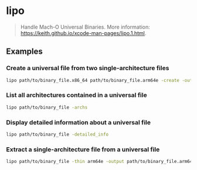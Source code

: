 # lipo

> Handle Mach-O Universal Binaries. More information: <https://keith.github.io/xcode-man-pages/lipo.1.html>.

## Examples

### Create a universal file from two single-architecture files

```bash
lipo path/to/binary_file.x86_64 path/to/binary_file.arm64e -create -output path/to/binary_file
```

### List all architectures contained in a universal file

```bash
lipo path/to/binary_file -archs
```

### Display detailed information about a universal file

```bash
lipo path/to/binary_file -detailed_info
```

### Extract a single-architecture file from a universal file

```bash
lipo path/to/binary_file -thin arm64e -output path/to/binary_file.arm64e
```
